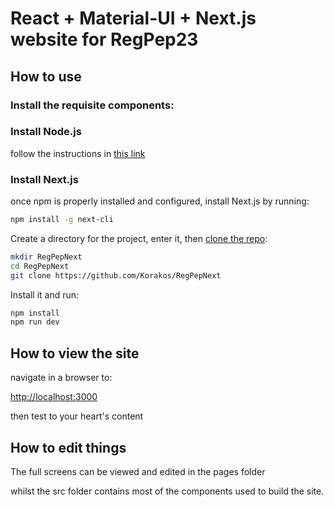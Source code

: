 # React + Material-UI + Next.js website for RegPep23

## How to use

### Install the requisite components:

### Install Node.js

follow the instructions in [this link](https://treehouse.github.io/installation-guides/windows/node-windows.html)

### Install Next.js

once npm is properly installed and configured, install Next.js by running:

```sh
npm install -g next-cli
```

Create a directory for the project, enter it, then [clone the repo](https://github.com/Korakos/RegPepNext):

```sh
mkdir RegPepNext
cd RegPepNext
git clone https://github.com/Korakos/RegPepNext
```

Install it and run:

```sh
npm install
npm run dev
```

## How to view the site

navigate in a browser to:

[http://localhost:3000](http://localhost:3000)

then test to your heart's content

## How to edit things

The full screens can be viewed and edited in the pages folder

whilst the src folder contains most of the components used to build the site.